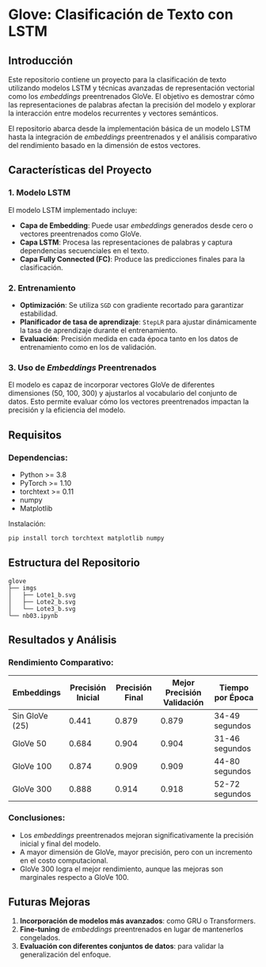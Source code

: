 # Glove: **Clasificación de Texto con LSTM**

## **Introducción**

Este repositorio contiene un proyecto para la clasificación de texto utilizando modelos LSTM y técnicas avanzadas de representación vectorial como los *embeddings* preentrenados GloVe. El objetivo es demostrar cómo las representaciones de palabras afectan la precisión del modelo y explorar la interacción entre modelos recurrentes y vectores semánticos.

El repositorio abarca desde la implementación básica de un modelo LSTM hasta la integración de *embeddings* preentrenados y el análisis comparativo del rendimiento basado en la dimensión de estos vectores.

## **Características del Proyecto**

### **1. Modelo LSTM**
El modelo LSTM implementado incluye:
- **Capa de Embedding**: Puede usar *embeddings* generados desde cero o vectores preentrenados como GloVe.
- **Capa LSTM**: Procesa las representaciones de palabras y captura dependencias secuenciales en el texto.
- **Capa Fully Connected (FC)**: Produce las predicciones finales para la clasificación.

### **2. Entrenamiento**
- **Optimización**: Se utiliza `SGD` con gradiente recortado para garantizar estabilidad.
- **Planificador de tasa de aprendizaje**: `StepLR` para ajustar dinámicamente la tasa de aprendizaje durante el entrenamiento.
- **Evaluación**: Precisión medida en cada época tanto en los datos de entrenamiento como en los de validación.

### **3. Uso de *Embeddings* Preentrenados**
El modelo es capaz de incorporar vectores GloVe de diferentes dimensiones (50, 100, 300) y ajustarlos al vocabulario del conjunto de datos. Esto permite evaluar cómo los vectores preentrenados impactan la precisión y la eficiencia del modelo.

## **Requisitos**

### Dependencias:
- Python >= 3.8
- PyTorch >= 1.10
- torchtext >= 0.11
- numpy
- Matplotlib

Instalación:
```bash
pip install torch torchtext matplotlib numpy
```

## **Estructura del Repositorio**

```
glove
├── imgs
│   ├── Lote1_b.svg
│   ├── Lote2_b.svg
│   └── Lote3_b.svg
└── nb03.ipynb
```

## **Resultados y Análisis**

### Rendimiento Comparativo:
| **Embeddings** | **Precisión Inicial** | **Precisión Final** | **Mejor Precisión Validación** | **Tiempo por Época** |
|----------------|------------------------|----------------------|---------------------------------|-----------------------|
| Sin GloVe (25) | 0.441                 | 0.879               | 0.879                          | 34-49 segundos        |
| GloVe 50       | 0.684                 | 0.904               | 0.904                          | 31-46 segundos        |
| GloVe 100      | 0.874                 | 0.909               | 0.909                          | 44-80 segundos        |
| GloVe 300      | 0.888                 | 0.914               | 0.918                          | 52-72 segundos        |

### **Conclusiones:**
- Los *embeddings* preentrenados mejoran significativamente la precisión inicial y final del modelo.
- A mayor dimensión de GloVe, mayor precisión, pero con un incremento en el costo computacional.
- GloVe 300 logra el mejor rendimiento, aunque las mejoras son marginales respecto a GloVe 100.

## **Futuras Mejoras**
1. **Incorporación de modelos más avanzados**: como GRU o Transformers.
2. **Fine-tuning** de *embeddings* preentrenados en lugar de mantenerlos congelados.
3. **Evaluación con diferentes conjuntos de datos**: para validar la generalización del enfoque.

